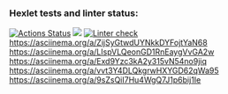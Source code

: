 ### Hexlet tests and linter status:

[![Actions Status](https://github.com/AndreiIlin/frontend-project-lvl1/workflows/hexlet-check/badge.svg)](https://github.com/AndreiIlin/frontend-project-lvl1/actions)
<a href="https://codeclimate.com/github/AndreiIlin/frontend-project-lvl1/maintainability"><img src="https://api.codeclimate.com/v1/badges/5750ec4196541121a5bf/maintainability" /></a>
[![Linter check](https://github.com/AndreiIlin/frontend-project-lvl1/actions/workflows/nodejs.yml/badge.svg?branch=main)](https://github.com/AndreiIlin/frontend-project-lvl1/actions/workflows/nodejs.yml)
https://asciinema.org/a/ZijSyGtwdUYNkkDYFojtYaN68
https://asciinema.org/a/LIspVLQeonGD1RnEaygVvGA2w
https://asciinema.org/a/Exd9Yzc3kA2y315vN54no9jiq
https://asciinema.org/a/vvt3Y4DLQkgrwHXYGD62qWa95
https://asciinema.org/a/9sZsQiI7Hu4WgQ7J1p6bij1Ie
